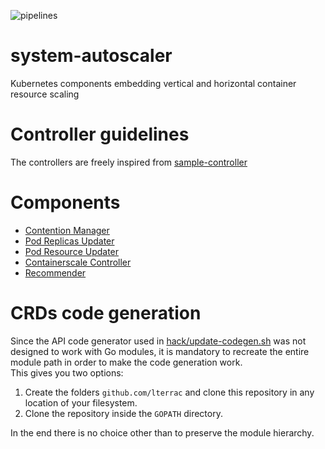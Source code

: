 ![pipelines](https://github.com/lterrac/system-autoscaler/workflows/base-pipeline/badge.svg)

# system-autoscaler
Kubernetes components embedding vertical and horizontal container resource scaling

# Controller guidelines 

The controllers are freely inspired from [sample-controller](https://github.com/kubernetes/sample-controller)

# Components
- [Contention Manager](pkg/contention-manager/README.md)
- [Pod Replicas Updater](pkg/pod-replicas-updater/README.md)
- [Pod Resource Updater](pkg/pod-resource-updater/README.md)
- [Containerscale Controller](pkg/containerscale-controller/README.md)
- [Recommender](pkg/recommender/README.md)

# CRDs code generation

Since the API code generator used in [hack/update-codegen.sh](hack/update-codegen.sh) was not designed to work with Go modules, it is mandatory to recreate the entire module path in order to make the code generation work.  
This gives you two options:  
1) Create the folders `github.com/lterrac` and clone this repository in any location of your filesystem.
2) Clone the repository inside the `GOPATH` directory.

In the end there is no choice other than to preserve the module hierarchy.
